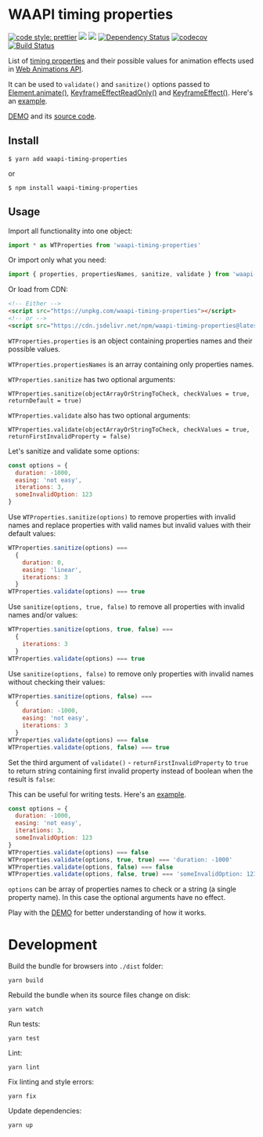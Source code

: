 # WAAPI timing properties

[![code style: prettier](https://img.shields.io/badge/code_style-prettier-ff69b4.svg?style=flat-square)](https://github.com/prettier/prettier)
[![](https://img.shields.io/npm/v/waapi-timing-properties.svg)](https://www.npmjs.com/package/waapi-timing-properties)
[![](https://img.shields.io/bundlephobia/minzip/waapi-timing-properties.svg)](https://bundlephobia.com/result?p=waapi-timing-properties)
[![Dependency Status](https://david-dm.org/webanimate/waapi-timing-properties.svg?theme=shields.io)](https://david-dm.org/webanimate/waapi-timing-properties)
[![codecov](https://codecov.io/gh/webanimate/waapi-timing-properties/branch/master/graph/badge.svg)](https://codecov.io/gh/webanimate/waapi-timing-properties)
[![Build Status](https://travis-ci.org/webanimate/waapi-timing-properties.svg?branch=master)](https://travis-ci.org/webanimate/waapi-timing-properties)

List of [timing properties](https://developer.mozilla.org/en-US/docs/Web/API/Element/animate) and their possible values for animation effects used in [Web Animations API](https://developer.mozilla.org/en-US/docs/Web/API/Web_Animations_API).

It can be used to `validate()` and `sanitize()` options passed to [Element.animate()](https://developer.mozilla.org/en-US/docs/Web/API/Element/animate), [KeyframeEffectReadOnly()](https://developer.mozilla.org/en-US/docs/Web/API/KeyframeEffectReadOnly/KeyframeEffectReadOnly) and [KeyframeEffect()](https://developer.mozilla.org/en-US/docs/Web/API/KeyframeEffect/KeyframeEffect). Here's an [example](https://github.com/webanimate/animate.web/blob/master/test/index.test.js).

[DEMO](https://webanimate.github.io/waapi-timing-properties/) and its [source code](https://github.com/webanimate/waapi-timing-properties/blob/master/index.html).

## Install

```
$ yarn add waapi-timing-properties
```

or

```
$ npm install waapi-timing-properties
```

## Usage

Import all functionality into one object:

```javascript
import * as WTProperties from 'waapi-timing-properties'
```

Or import only what you need:

```javascript
import { properties, propertiesNames, sanitize, validate } from 'waapi-timing-properties'
```

Or load from CDN:

```html
<!-- Either -->
<script src="https://unpkg.com/waapi-timing-properties"></script>
<!-- or -->
<script src="https://cdn.jsdelivr.net/npm/waapi-timing-properties@latest/dist/wtproperties.js"></script>
```

`WTProperties.properties` is an object containing properties names and their possible values.

`WTProperties.propertiesNames` is an array containing only properties names.

`WTProperties.sanitize` has two optional arguments:

`WTProperties.sanitize(objectArrayOrStringToCheck, checkValues = true, returnDefault = true)`

`WTProperties.validate` also has two optional arguments:

`WTProperties.validate(objectArrayOrStringToCheck, checkValues = true, returnFirstInvalidProperty = false)`

Let's sanitize and validate some options:

```javascript
const options = {
  duration: -1000,
  easing: 'not easy',
  iterations: 3,
  someInvalidOption: 123
}
```

Use `WTProperties.sanitize(options)` to remove properties with invalid names and replace properties with valid names but invalid values with their default values:

```javascript
WTProperties.sanitize(options) ===
  {
    duration: 0,
    easing: 'linear',
    iterations: 3
  }
WTProperties.validate(options) === true
```

Use `sanitize(options, true, false)` to remove all properties with invalid names and/or values:

```javascript
WTProperties.sanitize(options, true, false) ===
  {
    iterations: 3
  }
WTProperties.validate(options) === true
```

Use `sanitize(options, false)` to remove only properties with invalid names without checking their values:

```javascript
WTProperties.sanitize(options, false) ===
  {
    duration: -1000,
    easing: 'not easy',
    iterations: 3
  }
WTProperties.validate(options) === false
WTProperties.validate(options, false) === true
```

Set the third argument of `validate()` - `returnFirstInvalidProperty` to `true` to return string containing first invalid property instead of boolean when the result is `false`:

This can be useful for writing tests. Here's an [example](https://github.com/webanimate/animate.web/blob/a5efb7c5e70dfc6014bfba6db04a85af3791f87a/test/index.test.js#L107).

```javascript
const options = {
  duration: -1000,
  easing: 'not easy',
  iterations: 3,
  someInvalidOption: 123
}
WTProperties.validate(options) === false
WTProperties.validate(options, true, true) === 'duration: -1000'
WTProperties.validate(options, false) === false
WTProperties.validate(options, false, true) === 'someInvalidOption: 123'
```

`options` can be array of properties names to check or a string (a single property name). In this case the optional arguments have no effect.

Play with the [DEMO](https://webanimate.github.io/waapi-timing-properties/) for better understanding of how it works.

# Development

Build the bundle for browsers into `./dist` folder:

```
yarn build
```

Rebuild the bundle when its source files change on disk:

```shell script
yarn watch
```

Run tests:

```
yarn test
```

Lint:

```shell script
yarn lint
```

Fix linting and style errors:

```shell script
yarn fix
```

Update dependencies:

```shell script
yarn up
```
